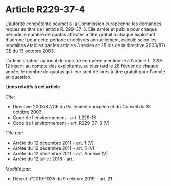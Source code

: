 # Article R229-37-4

L'autorité compétente soumet à la Commission européenne les demandes reçues au titre de l'article R. 229-37-3. Elle arrête et
publie pour chaque période le nombre de quotas affectés à titre gratuit à chaque exploitant d'aéronef pour cette période et
délivrés annuellement, calculé selon les modalités établies par les articles 3 sexies et 28 bis de la directive 2003/87/ CE
du 13 octobre 2003.

L'administrateur national du registre européen mentionné à l'article L. 229-12 inscrit au compte des exploitants, au plus
tard le 28 février de chaque année, le nombre de quotas qui leur sont délivrés à titre gratuit pour l'année en question.

**Liens relatifs à cet article**

_Cite_:

  - Directive 2003/87/CE du Parlement européen et du Conseil du 13 octobre 2003
  - Code de l'environnement - art. L229-16
  - Code de l'environnement - art. R229-37-3 (V)

_Cité par_:

  - Arrêté du 12 décembre 2011 - art. 1 (V)
  - Arrêté du 12 décembre 2011 - art. 5 (V)
  - Arrêté du 12 décembre 2011 - art. Annexe (V)
  - Arrêté du 12 juillet 2018 - art.

_Modifié par_:

  - Décret n°2019-1035 du 9 octobre 2019 - art. 21
